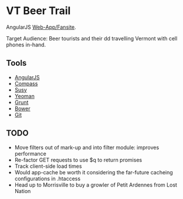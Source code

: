 VT Beer Trail
=============

AngularJS [Web-App/Fansite](http://www.vtbeertrail.com).

Target Audience: Beer tourists and their dd travelling Vermont with cell phones in-hand.

Tools
---------------

* [AngularJS](http://angularjs.org/)
* [Compass](http://compass-style.org/)
* [Susy](http://susy.oddbird.net/)
* [Yeoman](http://yeoman.io/)
* [Grunt](http://gruntjs.com/)
* [Bower](http://bower.io/)
* [Git](http://git-scm.com/)

TODO
---------------------

* Move filters out of mark-up and into filter module: improves performance
* Re-factor GET requests to use $q to return promises
* Track client-side load times
* Would app-cache be worth it considering the far-future cacheing configurations in .htaccess
* Head up to Morrisville to buy a growler of Petit Ardennes from Lost Nation
